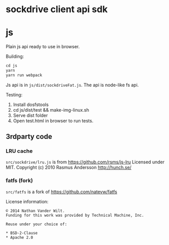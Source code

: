 # sockdrive client api sdk

# js

Plain js api ready to use in browser.

Building:

```js
cd js
yarn
yarn run webpack
```

Js api is in `js/dist/sockdriveFat.js`. The api is node-like fs api.

Testing:

1. Install dosfstools
2. cd js/dist/test && make-img-linux.sh
3. Serve dist folder
4. Open test.html in browser to run tests.

## 3rdparty code

### LRU cache

`src/sockdrive/lru.js` is from https://github.com/rsms/js-lru
Licensed under MIT. Copyright (c) 2010 Rasmus Andersson <http://hunch.se/>

### fatfs (fork)

`src/fatfs` is a fork of https://github.com/natevw/fatfs

License information:

```
© 2014 Nathan Vander Wilt.
Funding for this work was provided by Technical Machine, Inc.

Reuse under your choice of:

* BSD-2-Clause
* Apache 2.0
```
